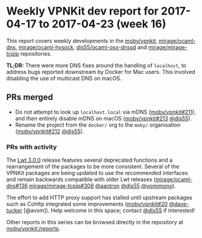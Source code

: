 # Weekly VPNKit dev report for 2017-04-17 to 2017-04-23 (week 16)

This report covers weekly developments in the [moby/vpnkit], [mirage/ocaml-dns], [mirage/ocaml-hvsock], [djs55/ocaml-osx-dnssd] and [mirage/mirage-tcpip] repositories.

**TL;DR:** There were more DNS fixes around the handling of `localhost`, to address bugs
reported downstream by Docker for Mac users. This involved disabling the use of multicast DNS on macOS.

## PRs merged

- Do not attempt to look up `localhost.local` via mDNS ([moby/vpnkit#211]), and then entirely disable mDNS on macOS ([moby/vpnkit#213] [@djs55]).
- Rename the project from the `docker/` org to the `moby/` organisation ([moby/vpnkit#212] [@djs55]).

### PRs with activity

The [Lwt 3.0.0](https://github.com/ocsigen/lwt/releases/tag/3.0.0) release features several deprecated functions
and a rearrangement of the packages to be more consistent. Several of the VPNKit packages are being updated to
use the recommended interfaces and remain backwards compatible with older Lwt releases
([mirage/ocaml-dns#136] [mirage/mirage-tcpip#308] [@aantron] [@djs55] [@yomimono]).

The effort to add HTTP proxy support has stalled until upstream packages such as Cohttp integrated some
improvements ([moby/vpnkit#20] [@dave-tucker] [@avsm]).
Help welcome in this space; contact [@djs55] if interested!

Other reports in this series can be browsed directly in the repository at [moby/vpnkit:/reports](https://github.com/moby/vpnkit/tree/master/reports/).

[@aantron]: https://github.com/aantron
[@dave-tucker]: https://github.com/dave-tucker
[@djs55]: https://github.com/djs55
[@yomimono]: https://github.com/yomimono
[djs55/ocaml-osx-dnssd]: https://github.com/djs55/ocaml-osx-dnssd
[mirage/mirage-tcpip]: https://github.com/mirage/mirage-tcpip
[mirage/mirage-tcpip#308]: https://github.com/mirage/mirage-tcpip/pull/308
[mirage/ocaml-dns]: https://github.com/mirage/ocaml-dns
[mirage/ocaml-dns#136]: https://github.com/mirage/ocaml-dns/pull/136
[mirage/ocaml-hvsock]: https://github.com/mirage/ocaml-hvsock
[moby/vpnkit]: https://github.com/moby/vpnkit
[moby/vpnkit#20]: https://github.com/moby/vpnkit/issues/20
[moby/vpnkit#211]: https://github.com/moby/vpnkit/pull/211
[moby/vpnkit#212]: https://github.com/moby/vpnkit/pull/212
[moby/vpnkit#213]: https://github.com/moby/vpnkit/pull/213

